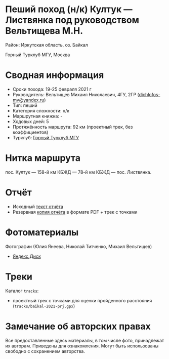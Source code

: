 # Пеший поход (н/к) Култук — Листвянка под руководством Вельтищева М.Н.

Район: Иркутская область, оз. Байкал

Горный Турклуб МГУ, Москва

# Сводная информация

- Сроки похода: 19-25 февраля 2021 г
- Руководитель: Вельтищев Михаил Николаевич, 4ГУ, 2ГР (dichlofos-mv@yandex.ru)
- Тип: пеший
- Категория сложности: н/к
- Маршрутная книжка: -
- Ходовых дней: 5
- Протяжённость маршрута: 92 км (проектный трек, без коэффициентов)
- Турклуб: [Горный Турклуб МГУ](https://www.geolink-group.com/tourclub)

# Нитка маршрута

пос. Култук — 158-й км КБЖД — 78-й км КБЖД — пос. Листвянка.

# Отчёт
- Исходный [текст отчёта](https://github.com/dichlofos/baikal-2021/blob/master/report_baikal_2021.md)
- Резервная [копия отчёта](https://disk.yandex.ru/d/pFX2L5c-r7ZGOQ) в формате PDF + трек с точками

# Фотоматериалы
Фотографии (Юлия Янеева, Николай Титченко, Михаил Вельтищев)
  - [Яндекс.Диск](https://disk.yandex.ru/a/y4QGN2LnRizUTQ)

# Треки

Каталог `tracks`:
- проектный трек с точками для оценки пройденного расстояния (`tracks/baikal-2021-prj.gpx`)

# Замечание об авторских правах

Все предоставленные здесь материалы, в том числе фото, принадлежат их авторам.
Приведены для ознакомления. Могут быть использованы свободно с сохранением авторства.
